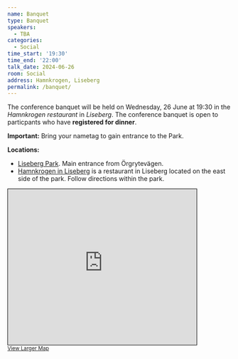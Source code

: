 ```yaml
---
name: Banquet
type: Banquet
speakers:
  - TBA
categories:
  - Social
time_start: '19:30'
time_end: '22:00'
talk_date: 2024-06-26
room: Social
address: Hamnkrogen, Liseberg
permalink: /banquet/
---
```


The conference banquet will be held on Wednesday, 26 June at 19:30 in the _Hamnkrogen restaurant_ in _Liseberg_. 
The conference banquet is open to particpants who have **registered for dinner**. 

**Important:** Bring your nametag to gain entrance to the Park.

**Locations:**

- [Liseberg Park](https://www.openstreetmap.org/relation/5179991). Main entrance from Örgrytevägen.
- [Hamnkrogen in Liseberg](https://www.liseberg.se/parken/mat-dryck/hamnkrogen/) is a restaurant in Liseberg located on the east side of the park. Follow directions within the park.

<iframe width="425" height="350" src="https://www.openstreetmap.org/export/embed.html?bbox=11.985526084899904%2C57.69147658607568%2C12.003743648529055%2C57.699698679022625&amp;layer=mapnik" style="border: 1px solid black"></iframe><br/><small><a href="https://www.openstreetmap.org/#map=16/57.6956/11.9946">View Larger Map</a></small>
